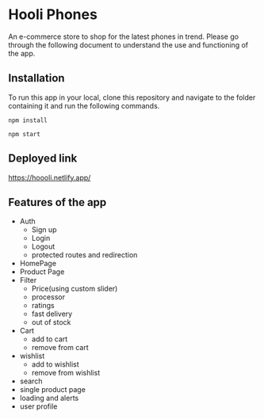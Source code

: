 # Hooli Phones

An e-commerce store to shop for the latest phones in trend. Please go through the following document to understand the use and functioning of the app.

## Installation

To run this app in your local, clone this repository and navigate to the folder containing it and run the following commands.

`npm install`

`npm start`

## Deployed link

https://hoooli.netlify.app/

## Features of the app

- Auth
  - Sign up
  - Login
  - Logout
  - protected routes and redirection
- HomePage
- Product Page
- Filter
  - Price(using custom slider)
  - processor
  - ratings
  - fast delivery
  - out of stock
- Cart
  - add to cart
  - remove from cart
- wishlist
  - add to wishlist
  - remove from wishlist
- search
- single product page
- loading and alerts
- user profile

